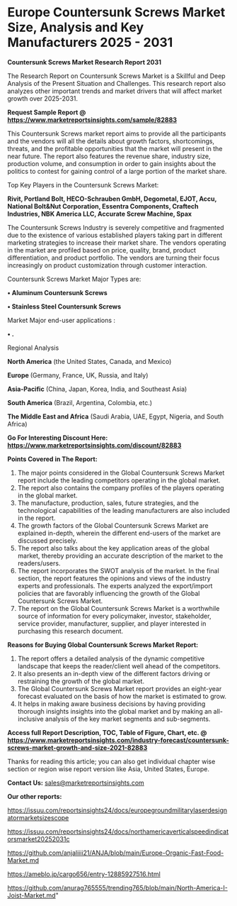 # Europe Countersunk Screws Market Size, Analysis and Key Manufacturers 2025 - 2031

<strong>Countersunk Screws Market Research Report 2031</strong>

The Research Report on Countersunk Screws Market is a Skillful and Deep Analysis of the Present Situation and Challenges. This research report also analyzes other important trends and market drivers that will affect market growth over 2025-2031.

<strong>Request Sample Report @ <a href=https://www.marketreportsinsights.com/sample/82883>https://www.marketreportsinsights.com/sample/82883</a></strong>

This Countersunk Screws market report aims to provide all the participants and the vendors will all the details about growth factors, shortcomings, threats, and the profitable opportunities that the market will present in the near future. The report also features the revenue share, industry size, production volume, and consumption in order to gain insights about the politics to contest for gaining control of a large portion of the market share.

Top Key Players in the Countersunk Screws Market:

<strong>Rivit, Portland Bolt, HECO-Schrauben GmbH, Degometal, EJOT, Accu, National Bolt&Nut Corporation, Essentra Components, Craftech Industries, NBK America LLC, Accurate Screw Machine, Spax</strong>

The Countersunk Screws Industry is severely competitive and fragmented due to the existence of various established players taking part in different marketing strategies to increase their market share. The vendors operating in the market are profiled based on price, quality, brand, product differentiation, and product portfolio. The vendors are turning their focus increasingly on product customization through customer interaction.

Countersunk Screws Market Major Types are:

<strong>• Aluminum Countersunk Screws

• Stainless Steel Countersunk Screws</strong>

Market Major end-user applications :

<strong>• .</strong>

Regional Analysis

</u><strong><b>North America</b></strong> (the United States, Canada, and Mexico)

<strong><b>Europe </b></strong>(Germany, France, UK, Russia, and Italy)

<strong><b>Asia-Pacific</b></strong> (China, Japan, Korea, India, and Southeast Asia)

<strong><b>South America</b></strong> (Brazil, Argentina, Colombia, etc.)

<strong><b>The Middle East and Africa</b></strong> (Saudi Arabia, UAE, Egypt, Nigeria, and South Africa)

<strong>Go For Interesting Discount Here: <a href=https://www.marketreportsinsights.com/discount/82883>https://www.marketreportsinsights.com/discount/82883</a></strong>

<strong>Points Covered in The Report:</strong>
<ol>
  <li>The major points considered in the Global Countersunk Screws Market report include the leading competitors operating in the global market.</li>
  <li>The report also contains the company profiles of the players operating in the global market.</li>
  <li>The manufacture, production, sales, future strategies, and the technological capabilities of the leading manufacturers are also included in the report.</li>
  <li>The growth factors of the Global Countersunk Screws Market are explained in-depth, wherein the different end-users of the market are discussed precisely.</li>
  <li>The report also talks about the key application areas of the global market, thereby providing an accurate description of the market to the readers/users.</li>
  <li>The report incorporates the SWOT analysis of the market. In the final section, the report features the opinions and views of the industry experts and professionals. The experts analyzed the export/import policies that are favorably influencing the growth of the Global Countersunk Screws Market.</li>
  <li>The report on the Global Countersunk Screws Market is a worthwhile source of information for every policymaker, investor, stakeholder, service provider, manufacturer, supplier, and player interested in purchasing this research document.</li>
</ol>
<strong>Reasons for Buying Global Countersunk Screws Market Report:</strong>

<ol>
  <li>The report offers a detailed analysis of the dynamic competitive landscape that keeps the reader/client well ahead of the competitors.</li>
  <li>It also presents an in-depth view of the different factors driving or restraining the growth of the global market.</li>
  <li>The Global Countersunk Screws Market report provides an eight-year forecast evaluated on the basis of how the market is estimated to grow.</li>
  <li>It helps in making aware business decisions by having providing thorough insights insights into the global market and by making an all-inclusive analysis of the key market segments and sub-segments.</li>
</ol>
<strong>Access full Report Description, TOC, Table of Figure, Chart, etc. @ <a href=https://www.marketreportsinsights.com/industry-forecast/countersunk-screws-market-growth-and-size-2021-82883>https://www.marketreportsinsights.com/industry-forecast/countersunk-screws-market-growth-and-size-2021-82883</a></strong>


Thanks for reading this article; you can also get individual chapter wise section or region wise report version like Asia, United States, Europe.

<strong>Contact Us:</strong>
sales@marketreportsinsights.com

<strong>Our other reports:</strong>

<a href=https://issuu.com/reportsinsights24/docs/europegroundmilitarylaserdesignatormarketsizescope>https://issuu.com/reportsinsights24/docs/europegroundmilitarylaserdesignatormarketsizescope</a>

<a href=https://issuu.com/reportsinsights24/docs/northamericaverticalspeedindicatorsmarket20252031c>https://issuu.com/reportsinsights24/docs/northamericaverticalspeedindicatorsmarket20252031c</a>

<a href=https://github.com/anjaliiii21/ANJA/blob/main/Europe-Organic-Fast-Food-Market.md>https://github.com/anjaliiii21/ANJA/blob/main/Europe-Organic-Fast-Food-Market.md</a>

<a href=https://ameblo.jp/cargo656/entry-12885927516.html>https://ameblo.jp/cargo656/entry-12885927516.html</a>

<a href=https://github.com/anurag765555/trending765/blob/main/North-America-I-Joist-Market.md>https://github.com/anurag765555/trending765/blob/main/North-America-I-Joist-Market.md</a>"
